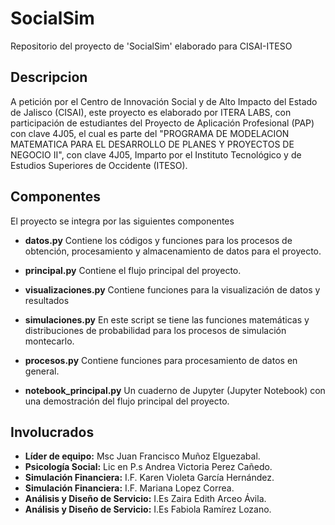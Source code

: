 
# SocialSim
Repositorio del proyecto de 'SocialSim' elaborado para CISAI-ITESO

## Descripcion

A petición por el Centro de Innovación Social y de Alto Impacto del Estado de Jalisco (CISAI), 
este proyecto es elaborado por ITERA LABS, con participación de estudiantes del 
Proyecto de Aplicación Profesional (PAP) con clave 4J05, el cual es parte del "PROGRAMA DE 
MODELACION MATEMATICA PARA EL DESARROLLO DE PLANES Y PROYECTOS DE NEGOCIO II", con clave 4J05, 
Imparto por el Instituto Tecnológico y de Estudios Superiores de Occidente (ITESO).

## Componentes

El proyecto se integra por las siguientes componentes

* **datos.py**
Contiene los códigos y funciones para los procesos de obtención,
procesamiento y almacenamiento de datos para el proyecto.

* **principal.py**
Contiene el flujo principal del proyecto.

* **visualizaciones.py**
Contiene funciones para la visualización de datos y resultados

* **simulaciones.py**
En este script se tiene las funciones matemáticas y distribuciones de probabilidad 
para los procesos de simulación montecarlo.

* **procesos.py**
Contiene funciones para procesamiento de datos en general.

* **notebook_principal.py**
Un cuaderno de Jupyter (Jupyter Notebook) con una demostración del flujo principal
del proyecto.

## Involucrados

- **Líder de equipo:** Msc Juan Francisco Muñoz Elguezabal.
- **Psicología Social:** Lic en P.s Andrea Victoria Perez Cañedo.
- **Simulación Financiera:** I.F. Karen Violeta García Hernández.
- **Simulación Financiera:** I.F. Mariana Lopez Correa.
- **Análisis y Diseño de Servicio:** I.Es Zaira Edith Arceo Ávila.
- **Análisis y Diseño de Servicio:** I.Es Fabiola Ramírez Lozano.

